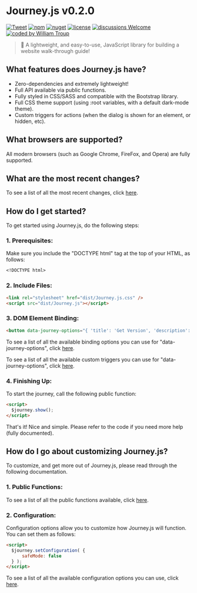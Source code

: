 # Journey.js v0.2.0

[![Tweet](https://img.shields.io/twitter/url/http/shields.io.svg?style=social)](https://twitter.com/intent/tweet?text=Journey.js%2C%20a%20free%20JavaScript%journey%builder&url=https://github.com/williamtroup/Journey.js&hashtags=javascript,html,journey,guide)
[![npm](https://img.shields.io/badge/npmjs-v0.2.0-blue)](https://www.npmjs.com/package/jjourney.js)
[![nuget](https://img.shields.io/badge/nuget-v0.2.0-purple)](https://www.nuget.org/packages/jJourney.js/)
[![license](https://img.shields.io/badge/license-MIT-green)](https://github.com/williamtroup/Journey.js/blob/main/LICENSE.txt)
[![discussions Welcome](https://img.shields.io/badge/discussions-Welcome-red)](https://github.com/williamtroup/Journey.js/discussions)
[![coded by William Troup](https://img.shields.io/badge/coded_by-William_Troup-yellow)](https://github.com/williamtroup)

> 🚶 A lightweight, and easy-to-use, JavaScript library for building a website walk-through guide!


## What features does Journey.js have?

- Zero-dependencies and extremely lightweight!
- Full API available via public functions.
- Fully styled in CSS/SASS and compatible with the Bootstrap library.
- Full CSS theme support (using :root variables, with a default dark-mode theme).
- Custom triggers for actions (when the dialog is shown for an element, or hidden, etc).


## What browsers are supported?

All modern browsers (such as Google Chrome, FireFox, and Opera) are fully supported.


## What are the most recent changes?

To see a list of all the most recent changes, click [here](https://github.com/williamtroup/Journey.js/blob/main/docs/CHANGE_LOG.md).


## How do I get started?

To get started using Journey.js, do the following steps:

### 1. Prerequisites:

Make sure you include the "DOCTYPE html" tag at the top of your HTML, as follows:

```markdown
<!DOCTYPE html>
```

### 2. Include Files:

```markdown
<link rel="stylesheet" href="dist/Journey.js.css" />
<script src="dist/Journey.js"></script>
```

### 3. DOM Element Binding:

```markdown
<button data-journey-options="{ 'title': 'Get Version', 'description': 'Logs the current version of Journey.js to the developers console.', 'order': 6 }" onclick="console.log( $journey.getVersion() );">Get Version</button>
```

To see a list of all the available binding options you can use for "data-journey-options", click [here](https://github.com/williamtroup/Syntax.js/blob/main/docs/BINDING_OPTIONS.md).

To see a list of all the available custom triggers you can use for "data-journey-options", click [here](https://github.com/williamtroup/Syntax.js/blob/main/docs/BINDING_OPTIONS_CUSTOM_TRIGGERS.md).


### 4. Finishing Up:

To start the journey, call the following public function:

```markdown
<script> 
  $journey.show();
</script>
```

That's it! Nice and simple. Please refer to the code if you need more help (fully documented).


## How do I go about customizing Journey.js?

To customize, and get more out of Journey.js, please read through the following documentation.


### 1. Public Functions:

To see a list of all the public functions available, click [here](https://github.com/williamtroup/Journey.js/blob/main/docs/PUBLIC_FUNCTIONS.md).


### 2. Configuration:

Configuration options allow you to customize how Journey.js will function.  You can set them as follows:

```markdown
<script> 
  $journey.setConfiguration( {
      safeMode: false
  } );
</script>
```

To see a list of all the available configuration options you can use, click [here](https://github.com/williamtroup/Journey.js/blob/main/docs/CONFIGURATION_OPTIONS.md).